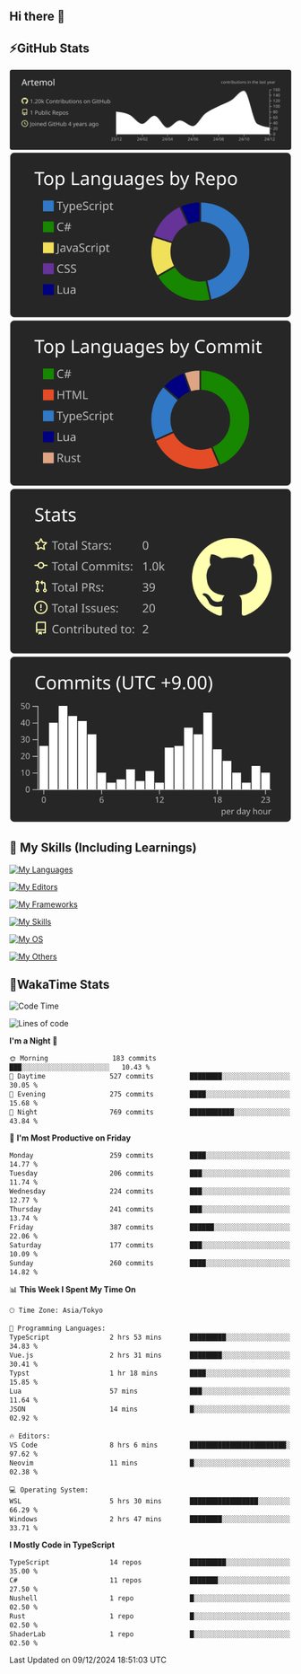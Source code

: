 ## Hi there 👋
<!--
**Artemol/Artemol** is a ✨ _special_ ✨ repository because its `README.md` (this file) appears on your GitHub profile.

Here are some ideas to get you started:

- 🔭 I’m currently working on ...
- 🌱 I’m currently learning ...
- 👯 I’m looking to collaborate on ...
- 🤔 I’m looking for help with ...
- 💬 Ask me about ...
- 📫 How to reach me: ...
- 😄 Pronouns: ...
- ⚡ Fun fact: ...
-->

## ⚡GitHub Stats
[![](https://raw.githubusercontent.com/Artemol/Artemol/main/profile-summary-card-output/apprentice/0-profile-details.svg)](https://github.com/vn7n24fzkq/github-profile-summary-cards)
[![](https://raw.githubusercontent.com/Artemol/Artemol/main/profile-summary-card-output/apprentice/1-repos-per-language.svg)](https://github.com/vn7n24fzkq/github-profile-summary-cards) [![](https://raw.githubusercontent.com/Artemol/Artemol/main/profile-summary-card-output/apprentice/2-most-commit-language.svg)](https://github.com/vn7n24fzkq/github-profile-summary-cards)
[![](https://raw.githubusercontent.com/Artemol/Artemol/main/profile-summary-card-output/apprentice/3-stats.svg)](https://github.com/vn7n24fzkq/github-profile-summary-cards) [![](https://raw.githubusercontent.com/Artemol/Artemol/main/profile-summary-card-output/apprentice/4-productive-time.svg)](https://github.com/vn7n24fzkq/github-profile-summary-cards)

## 🌱 My Skills (Including Learnings)

<!--
### Languages
-->
[![My Languages](https://skillicons.dev/icons?i=ts,py,cs,dotnet,rust,go,c,matlab,css)](https://skillicons.dev)

<!--
### Editors
-->
[![My Editors](https://skillicons.dev/icons?i=vscode,neovim,vim,visualstudio,idea)](https://skillicons.dev)

<!--
### Frameworks
-->
[![My Frameworks](https://skillicons.dev/icons?i=react,nestjs,vite,tailwind,tauri,electron,remix,nextjs,fastapi)](https://skillicons.dev)

<!--
### Tools
-->
[![My Skills](https://skillicons.dev/icons?i=git,nodejs,docker,unity,postman,bun,discord,cloudflare,bash,prometheus,grafana,obsidian)](https://skillicons.dev)

<!--
### OS
-->
[![My OS](https://skillicons.dev/icons?i=windows,ubuntu)](https://skillicons.dev)

<!--
### Others
-->
[![My Others](https://skillicons.dev/icons?i=github,raspberrypi,gcp)](https://skillicons.dev)

## 💬WakaTime Stats
<!--START_SECTION:waka-->
![Code Time](http://img.shields.io/badge/Code%20Time-340%20hrs%2032%20mins-blue)

![Lines of code](https://img.shields.io/badge/From%20Hello%20World%20I%27ve%20Written-11.1%20million%20lines%20of%20code-blue)

**I'm a Night 🦉** 

```text
🌞 Morning                183 commits         ███░░░░░░░░░░░░░░░░░░░░░░   10.43 % 
🌆 Daytime                527 commits         ████████░░░░░░░░░░░░░░░░░   30.05 % 
🌃 Evening                275 commits         ████░░░░░░░░░░░░░░░░░░░░░   15.68 % 
🌙 Night                  769 commits         ███████████░░░░░░░░░░░░░░   43.84 % 
```
📅 **I'm Most Productive on Friday** 

```text
Monday                   259 commits         ████░░░░░░░░░░░░░░░░░░░░░   14.77 % 
Tuesday                  206 commits         ███░░░░░░░░░░░░░░░░░░░░░░   11.74 % 
Wednesday                224 commits         ███░░░░░░░░░░░░░░░░░░░░░░   12.77 % 
Thursday                 241 commits         ███░░░░░░░░░░░░░░░░░░░░░░   13.74 % 
Friday                   387 commits         ██████░░░░░░░░░░░░░░░░░░░   22.06 % 
Saturday                 177 commits         ███░░░░░░░░░░░░░░░░░░░░░░   10.09 % 
Sunday                   260 commits         ████░░░░░░░░░░░░░░░░░░░░░   14.82 % 
```


📊 **This Week I Spent My Time On** 

```text
🕑︎ Time Zone: Asia/Tokyo

💬 Programming Languages: 
TypeScript               2 hrs 53 mins       █████████░░░░░░░░░░░░░░░░   34.83 % 
Vue.js                   2 hrs 31 mins       ████████░░░░░░░░░░░░░░░░░   30.41 % 
Typst                    1 hr 18 mins        ████░░░░░░░░░░░░░░░░░░░░░   15.85 % 
Lua                      57 mins             ███░░░░░░░░░░░░░░░░░░░░░░   11.64 % 
JSON                     14 mins             █░░░░░░░░░░░░░░░░░░░░░░░░   02.92 % 

🔥 Editors: 
VS Code                  8 hrs 6 mins        ████████████████████████░   97.62 % 
Neovim                   11 mins             █░░░░░░░░░░░░░░░░░░░░░░░░   02.38 % 

💻 Operating System: 
WSL                      5 hrs 30 mins       █████████████████░░░░░░░░   66.29 % 
Windows                  2 hrs 47 mins       ████████░░░░░░░░░░░░░░░░░   33.71 % 
```

**I Mostly Code in TypeScript** 

```text
TypeScript               14 repos            █████████░░░░░░░░░░░░░░░░   35.00 % 
C#                       11 repos            ███████░░░░░░░░░░░░░░░░░░   27.50 % 
Nushell                  1 repo              █░░░░░░░░░░░░░░░░░░░░░░░░   02.50 % 
Rust                     1 repo              █░░░░░░░░░░░░░░░░░░░░░░░░   02.50 % 
ShaderLab                1 repo              █░░░░░░░░░░░░░░░░░░░░░░░░   02.50 % 
```




 Last Updated on 09/12/2024 18:51:03 UTC
<!--END_SECTION:waka-->
